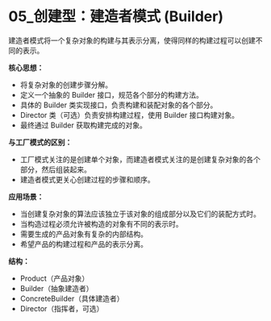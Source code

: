 # 05_创建型：建造者模式 (Builder)

建造者模式将一个复杂对象的构建与其表示分离，使得同样的构建过程可以创建不同的表示。

**核心思想：**

*   将复杂对象的创建步骤分解。
*   定义一个抽象的 Builder 接口，规范各个部分的构建方法。
*   具体的 Builder 类实现接口，负责构建和装配对象的各个部分。
*   Director 类（可选）负责安排构建过程，使用 Builder 接口构建对象。
*   最终通过 Builder 获取构建完成的对象。

**与工厂模式的区别：**

*   工厂模式关注的是创建单个对象，而建造者模式关注的是创建复杂对象的各个部分，然后组装起来。
*   建造者模式更关心创建过程的步骤和顺序。

**应用场景：**

*   当创建复杂对象的算法应该独立于该对象的组成部分以及它们的装配方式时。
*   当构造过程必须允许被构造的对象有不同的表示时。
*   需要生成的产品对象有复杂的内部结构。
*   希望产品的构建过程和产品的表示分离。

**结构：**

*   Product（产品对象）
*   Builder（抽象建造者）
*   ConcreteBuilder（具体建造者）
*   Director（指挥者，可选）
